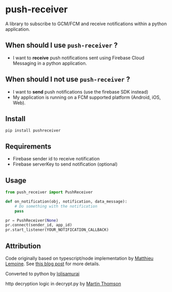 # push-receiver

A library to subscribe to GCM/FCM and receive notifications within a python application.

## When should I use `push-receiver` ?

- I want to **receive** push notifications sent using Firebase Cloud Messaging in a python application.

## When should I not use `push-receiver` ?

- I want to **send** push notifications (use the firebase SDK instead)
- My application is running on a FCM supported platform (Android, iOS, Web).

## Install

`
pip install pushreceiver
`

## Requirements

- Firebase sender id to receive notification
- Firebase serverKey to send notification (optional)

## Usage

```python
from push_receiver import PushReceiver

def on_notification(obj, notification, data_message):
    # Do something with the notification
    pass

pr = PushReceiver(None)
pr.connect(sender_id, app_id)
pr.start_listener(YOUR_NOTIFICATION_CALLBACK)

```

## Attribution

Code originally based on typescript/node implementation by
[Matthieu Lemoine](https://github.com/MatthieuLemoine/push-receiver). 
See [this blog post](https://medium.com/@MatthieuLemoine/my-journey-to-bring-web-push-support-to-node-and-electron-ce70eea1c0b0) for more details.

Converted to python by 
[lolisamurai](https://github.com/Francesco149/push_receiver)

http decryption logic in decrypt.py by 
[Martin Thomson](https://github.com/web-push-libs/encrypted-content-encoding)
